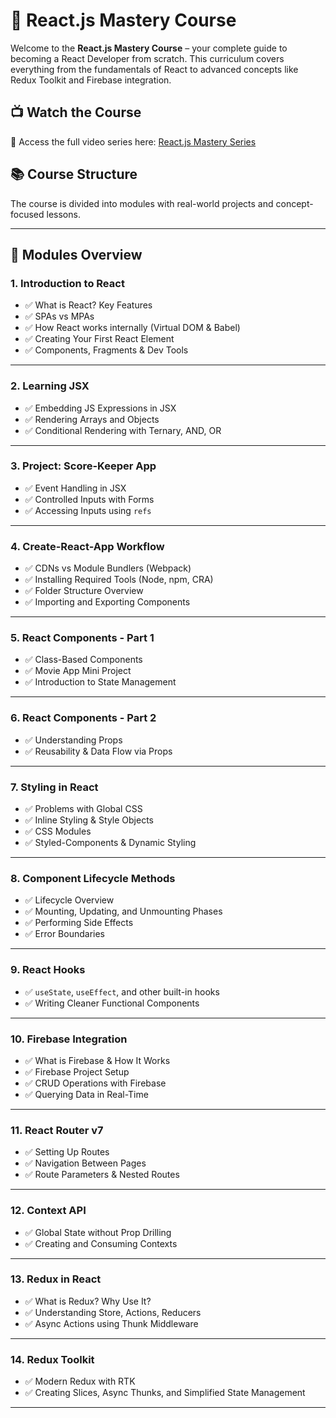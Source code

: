 # 🚀 React.js Mastery Course

Welcome to the **React.js Mastery Course** – your complete guide to becoming a React Developer from scratch. This curriculum covers everything from the fundamentals of React to advanced concepts like Redux Toolkit and Firebase integration.

## 📺 Watch the Course

📌 Access the full video series here: [React.js Mastery Series](https://shorturl.at/SLSxp)

## 📚 Course Structure

The course is divided into modules with real-world projects and concept-focused lessons.

---

## 🧠 Modules Overview

### 1. Introduction to React
- ✅ What is React? Key Features
- ✅ SPAs vs MPAs
- ✅ How React works internally (Virtual DOM & Babel)
- ✅ Creating Your First React Element
- ✅ Components, Fragments & Dev Tools

---

### 2. Learning JSX
- ✅ Embedding JS Expressions in JSX
- ✅ Rendering Arrays and Objects
- ✅ Conditional Rendering with Ternary, AND, OR

---

### 3. Project: Score-Keeper App
- ✅ Event Handling in JSX
- ✅ Controlled Inputs with Forms
- ✅ Accessing Inputs using `refs`

---

### 4. Create-React-App Workflow
- ✅ CDNs vs Module Bundlers (Webpack)
- ✅ Installing Required Tools (Node, npm, CRA)
- ✅ Folder Structure Overview
- ✅ Importing and Exporting Components

---

### 5. React Components - Part 1
- ✅ Class-Based Components
- ✅ Movie App Mini Project
- ✅ Introduction to State Management

---

### 6. React Components - Part 2
- ✅ Understanding Props
- ✅ Reusability & Data Flow via Props

---

### 7. Styling in React
- ✅ Problems with Global CSS
- ✅ Inline Styling & Style Objects
- ✅ CSS Modules
- ✅ Styled-Components & Dynamic Styling

---

### 8. Component Lifecycle Methods
- ✅ Lifecycle Overview
- ✅ Mounting, Updating, and Unmounting Phases
- ✅ Performing Side Effects
- ✅ Error Boundaries

---

### 9. React Hooks
- ✅ `useState`, `useEffect`, and other built-in hooks
- ✅ Writing Cleaner Functional Components

---

### 10. Firebase Integration
- ✅ What is Firebase & How It Works
- ✅ Firebase Project Setup
- ✅ CRUD Operations with Firebase
- ✅ Querying Data in Real-Time

---

### 11. React Router v7
- ✅ Setting Up Routes
- ✅ Navigation Between Pages
- ✅ Route Parameters & Nested Routes

---

### 12. Context API
- ✅ Global State without Prop Drilling
- ✅ Creating and Consuming Contexts

---

### 13. Redux in React
- ✅ What is Redux? Why Use It?
- ✅ Understanding Store, Actions, Reducers
- ✅ Async Actions using Thunk Middleware

---

### 14. Redux Toolkit
- ✅ Modern Redux with RTK
- ✅ Creating Slices, Async Thunks, and Simplified State Management

---



